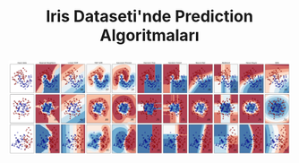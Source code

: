 # <p align="center">Iris Dataseti'nde Prediction Algoritmaları</p>

<div align="center">

![Iris][iris]




[iris]: art/prediction.png
